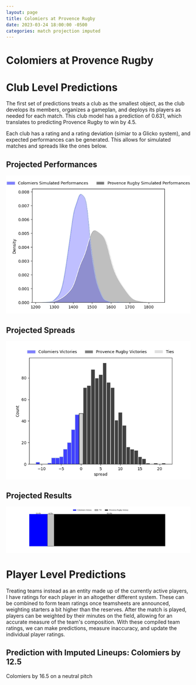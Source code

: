 ```yaml
---  
layout: page  
title: Colomiers at Provence Rugby  
date: 2023-03-24 18:00:00 -0500  
categories: match projection imputed  
---
```

# Colomiers at Provence Rugby

# Club Level Predictions


The first set of predictions treats a club as the smallest object, as the club develops its members, organizes a gameplan, and deploys its players as needed for each match. This club model has a prediction of 0.631, which translates to predicting Provence Rugby to win by 4.5.

Each club has a rating and a rating deviation (simiar to a Glicko system), and expected performances can be generated. This allows for simulated matches and spreads like the ones below.
## Projected Performances


![Projected Performances](plots/performances_2023-03-24-ProvenceRugby-Colomiers.png)
## Projected Spreads


![Projected Spreads](plots/spreads_2023-03-24-ProvenceRugby-Colomiers.png)
## Projected Results


![Projected Results](plots/resultbar_2023-03-24-ProvenceRugby-Colomiers.png)
# Player Level Predictions


Treating teams instead as an entity made up of the currently active players, I have ratings for each player in an altogether different system. These can be combined to form team ratings once teamsheets are announced, weighting starters a bit higher than the reserves. After the match is played, players can be weighted by their minutes on the field, allowing for an accurate measure of the team's composition. With these compiled team ratings, we can make predictions, measure inaccuracy, and update the individual player ratings.
## Prediction with Imputed Lineups: Colomiers by 12.5


Colomiers by 16.5 on a neutral pitch

